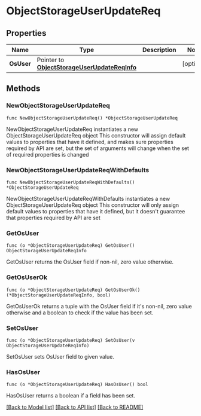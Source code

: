 # ObjectStorageUserUpdateReq

## Properties

Name | Type | Description | Notes
------------ | ------------- | ------------- | -------------
**OsUser** | Pointer to [**ObjectStorageUserUpdateReqInfo**](ObjectStorageUserUpdateReqInfo.md) |  | [optional] 

## Methods

### NewObjectStorageUserUpdateReq

`func NewObjectStorageUserUpdateReq() *ObjectStorageUserUpdateReq`

NewObjectStorageUserUpdateReq instantiates a new ObjectStorageUserUpdateReq object
This constructor will assign default values to properties that have it defined,
and makes sure properties required by API are set, but the set of arguments
will change when the set of required properties is changed

### NewObjectStorageUserUpdateReqWithDefaults

`func NewObjectStorageUserUpdateReqWithDefaults() *ObjectStorageUserUpdateReq`

NewObjectStorageUserUpdateReqWithDefaults instantiates a new ObjectStorageUserUpdateReq object
This constructor will only assign default values to properties that have it defined,
but it doesn't guarantee that properties required by API are set

### GetOsUser

`func (o *ObjectStorageUserUpdateReq) GetOsUser() ObjectStorageUserUpdateReqInfo`

GetOsUser returns the OsUser field if non-nil, zero value otherwise.

### GetOsUserOk

`func (o *ObjectStorageUserUpdateReq) GetOsUserOk() (*ObjectStorageUserUpdateReqInfo, bool)`

GetOsUserOk returns a tuple with the OsUser field if it's non-nil, zero value otherwise
and a boolean to check if the value has been set.

### SetOsUser

`func (o *ObjectStorageUserUpdateReq) SetOsUser(v ObjectStorageUserUpdateReqInfo)`

SetOsUser sets OsUser field to given value.

### HasOsUser

`func (o *ObjectStorageUserUpdateReq) HasOsUser() bool`

HasOsUser returns a boolean if a field has been set.


[[Back to Model list]](../README.md#documentation-for-models) [[Back to API list]](../README.md#documentation-for-api-endpoints) [[Back to README]](../README.md)


